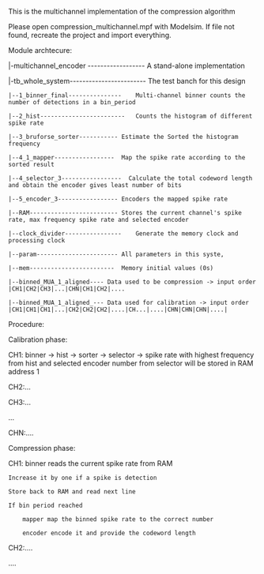 This is the multichannel implementation of the compression algorithm

Please open compression_multichannel.mpf with Modelsim. If file not found, recreate the project and import everything.

Module archtecure:

|-multichannel_encoder ------------------	A stand-alone implementation

|-tb_whole_system------------------------	The test banch for this design

	|--1_binner_final---------------	Multi-channel binner counts the number of detections in a bin_period
	
	|--2_hist------------------------	Counts the histogram of different spike rate
	
	|--3_bruforse_sorter-----------	Estimate the Sorted the histogram frequency
	
	|--4_1_mapper-----------------	Map the spike rate according to the sorted result
	
	|--4_selector_3-----------------  Calculate the total codeword length and obtain the encoder gives least number of bits
	
	|--5_encoder_3-----------------	Encoders the mapped spike rate
	
	|--RAM-------------------------	Stores the current channel's spike rate, max frequency spike rate and selected encoder 
	
	|--clock_divider----------------	Generate the memory clock and processing clock
	
	|--param-----------------------	All parameters in this syste,
	
	|--mem------------------------	Memory initial values (0s)
	
	|--binned_MUA_1_aligned----	Data used to be compression -> input order |CH1|CH2|CH3|...|CHN|CH1|CH2|....
	
	|--binned_MUA_1_aligned_---	Data used for calibration -> input order |CH1|CH1|CH1|...|CH2|CH2|CH2|....|CH...|....|CHN|CHN|CHN|....|
	

Procedure:

Calibration phase:

CH1: binner -> hist -> sorter -> selector -> spike rate with highest frequency from hist and selected encoder number from selector will be stored in RAM address 1

CH2:...

CH3:...

...

CHN:....

Compression phase:

CH1: 	binner reads the current spike rate from RAM

	Increase it by one if a spike is detection
	
	Store back to RAM and read next line
	
	If bin period reached
	
		mapper map the binned spike rate to the correct number
		
		encoder encode it and provide the codeword length
		
CH2:....

....



